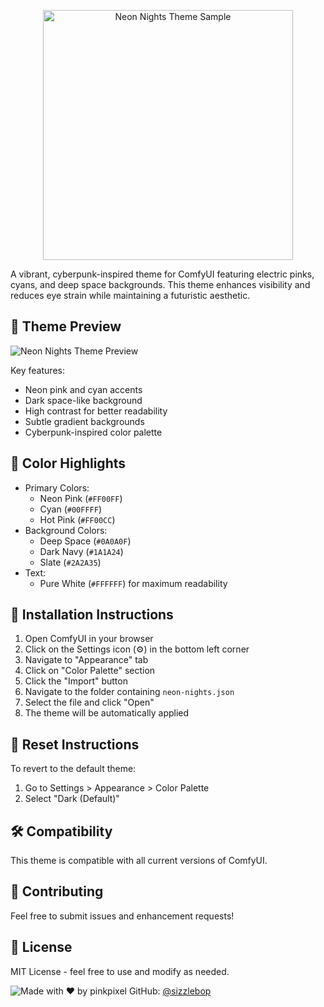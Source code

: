 <p align="center">
  <img src="https://res.cloudinary.com/di7ctlowx/image/upload/v1737456008/ComfyUI_00619__b2yu7y.png" alt="Neon Nights Theme Sample" width="400"/>
</p>

A vibrant, cyberpunk-inspired theme for ComfyUI featuring electric pinks, cyans, and deep space backgrounds. This theme enhances visibility and reduces eye strain while maintaining a futuristic aesthetic.

## 🎨 Theme Preview

![Neon Nights Theme Preview](https://res.cloudinary.com/di7ctlowx/image/upload/v1737453115/neon_nights_tlyzxl.png)

Key features:

- Neon pink and cyan accents
- Dark space-like background
- High contrast for better readability
- Subtle gradient backgrounds
- Cyberpunk-inspired color palette

## 🌟 Color Highlights

- Primary Colors:
  - Neon Pink (`#FF00FF`)
  - Cyan (`#00FFFF`)
  - Hot Pink (`#FF00CC`)
- Background Colors:
  - Deep Space (`#0A0A0F`)
  - Dark Navy (`#1A1A24`)
  - Slate (`#2A2A35`)
- Text:
  - Pure White (`#FFFFFF`) for maximum readability

## 💾 Installation Instructions

1. Open ComfyUI in your browser
2. Click on the Settings icon (⚙️) in the bottom left corner
3. Navigate to "Appearance" tab
4. Click on "Color Palette" section
5. Click the "Import" button
6. Navigate to the folder containing `neon-nights.json`
7. Select the file and click "Open"
8. The theme will be automatically applied

## 🔄 Reset Instructions

To revert to the default theme:

1. Go to Settings > Appearance > Color Palette
2. Select "Dark (Default)"

## 🛠️ Compatibility

This theme is compatible with all current versions of ComfyUI.

## 🤝 Contributing

Feel free to submit issues and enhancement requests!

## 📝 License

MIT License - feel free to use and modify as needed.

![Made with ❤️ by pinkpixel](https://img.shields.io/badge/Made%20with%20%E2%9D%A4%EF%B8%8F%20by-pinkpixel-ff00ff)
GitHub: [@sizzlebop](https://github.com/sizzlebop)
